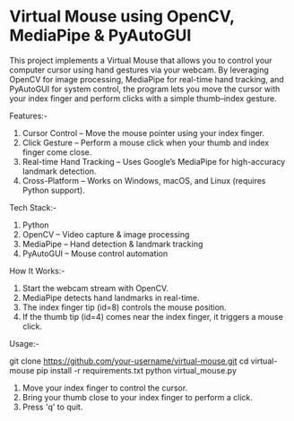 # Virtual Mouse using OpenCV, MediaPipe & PyAutoGUI

This project implements a Virtual Mouse that allows you to control your computer cursor using hand gestures via your webcam. By leveraging OpenCV for image processing, MediaPipe for real-time hand tracking, and PyAutoGUI for system control, the program lets you move the cursor with your index finger and perform clicks with a simple thumb–index gesture.

Features:-

1. Cursor Control – Move the mouse pointer using your index finger.
2. Click Gesture – Perform a mouse click when your thumb and index finger come close.
3. Real-time Hand Tracking – Uses Google’s MediaPipe for high-accuracy landmark detection.
4. Cross-Platform – Works on Windows, macOS, and Linux (requires Python support).

Tech Stack:-

1. Python 
2. OpenCV – Video capture & image processing
3. MediaPipe – Hand detection & landmark tracking
4. PyAutoGUI – Mouse control automation

How It Works:-

1. Start the webcam stream with OpenCV.
2. MediaPipe detects hand landmarks in real-time.
3. The index finger tip (id=8) controls the mouse position.
4. If the thumb tip (id=4) comes near the index finger, it triggers a mouse click.

Usage:-

git clone https://github.com/your-username/virtual-mouse.git cd virtual-mouse pip install -r requirements.txt python virtual_mouse.py

1. Move your index finger to control the cursor.
2. Bring your thumb close to your index finger to perform a click.
3. Press 'q' to quit.
